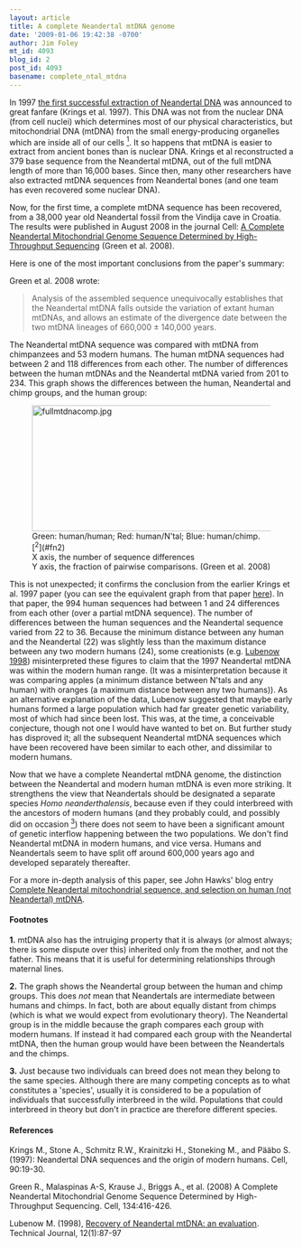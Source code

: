 ```yaml
---
layout: article
title: A complete Neandertal mtDNA genome
date: '2009-01-06 19:42:38 -0700'
author: Jim Foley
mt_id: 4093
blog_id: 2
post_id: 4093
basename: complete_ntal_mtdna
---
```

In 1997 [the first successful extraction of Neandertal DNA](http://www.talkorigins.org/faqs/homs/mtDNA.html) was announced to great fanfare (Krings et al. 1997). This DNA was not from the nuclear DNA (from cell nuclei) which determines most of our physical characteristics, but mitochondrial DNA (mtDNA) from the small energy-producing organelles which are inside all of our cells [<sup>1</sup>](#fn1). It so happens that mtDNA is easier to extract from ancient bones than is nuclear DNA. Krings et al reconstructed a 379 base sequence from the Neandertal mtDNA, out of the full mtDNA length of more than 16,000 bases. Since then, many other researchers have also extracted mtDNA sequences from Neandertal bones (and one team has even recovered some nuclear DNA).

Now, for the first time, a complete mtDNA sequence has been recovered, from a 38,000 year old Neandertal fossil from the Vindija cave in Croatia. The results were published in August 2008 in the journal Cell: [A Complete Neandertal Mitochondrial Genome Sequence Determined by High-Throughput Sequencing](http://www.cell.com/abstract/S0092-8674(08)00773-3) (Green et al. 2008).

Here is one of the most important conclusions from the paper's summary:

Green et al. 2008 wrote:

> Analysis of the assembled sequence unequivocally establishes that the Neandertal mtDNA falls outside the variation of extant human mtDNAs, and allows an estimate of the divergence date between the two mtDNA lineages of 660,000 ± 140,000 years.

The Neandertal mtDNA sequence was compared with mtDNA from chimpanzees and 53 modern humans. The human mtDNA sequences had between 2 and 118 differences from each other. The number of differences between the human mtDNAs and the Neandertal mtDNA varied from 201 to 234. This graph shows the differences between the human, Neandertal and chimp groups, and the human group:


<figure>
<img src="{{ site.baseurl }}/uploads/2009/fullmtdnacomp.jpg" alt="fullmtdnacomp.jpg" width="596" height="223" />
<figcaption markdown="span">
Green: human/human; Red: human/N'tal; Blue: human/chimp. [<sup>2</sup>](#fn2)<br />
X axis, the number of sequence differences<br />
Y axis, the fraction of pairwise comparisons. (Green et al. 2008)

</figcaption>
</figure>


This is not unexpected; it confirms the conclusion from the earlier Krings et al. 1997 paper (you can see the equivalent graph from that paper [here](http://www.talkorigins.org/faqs/homs/mtDNA.html)).  In that paper, the 994 human sequences had between 1 and 24 differences from each other (over a partial mtDNA sequence).  The number of differences between the human sequences and the Neandertal sequence varied from 22 to 36. Because the minimum distance between any human and the Neandertal (22) was slightly less than the maximum distance between any two modern humans (24), some creationists (e.g. [Lubenow 1998](http://www.answersingenesis.org/tj/v12/i1/mtdna.asp)) misinterpreted these figures to claim that the 1997 Neandertal mtDNA was within the modern human range. (It was a misinterpretation because it was comparing apples (a minimum distance between N'tals and any human) with oranges (a maximum distance between any two humans)). As an alternative explanation of the data, Lubenow suggested that maybe early humans formed a large population which had far greater genetic variability, most of which had since been lost. This was, at the time, a conceivable conjecture, though not one I would have wanted to bet on. But further study has disproved it; all the subsequent Neandertal mtDNA sequences which have been recovered have been similar to each other, and dissimilar to modern humans.

Now that we have a complete Neandertal mtDNA genome, the distinction between the Neandertal and modern human mtDNA is even more striking. It strengthens the view that Neandertals should be designated a separate species _Homo neanderthalensis_, because even if they could interbreed with the ancestors of modern humans (and they probably could, and possibly did on occasion [<sup>3</sup>](#fn3)) there does not seem to have been a significant amount of genetic interflow happening between the two populations. We don't find Neandertal mtDNA in modern humans, and vice versa. Humans and Neandertals seem to have split off around 600,000 years ago and developed separately thereafter.

For a more in-depth analysis of this paper, see John Hawks' blog entry [Complete Neandertal mitochondrial sequence, and selection on human (not Neandertal) mtDNA](http://johnhawks.net/weblog/reviews/neandertals/neandertal_dna/green-2008-complete-mtdna-sequence.html). 


<h4>Footnotes</h4>

<a name="fn1"><b>1.</b></a>
mtDNA also has the intruiging property that it is always (or almost always; there is some dispute over this) inherited only from the mother, and not the father. This means that it is useful for determining relationships through maternal lines.

<a name="fn2"><b>2.</b></a>
The graph shows the Neandertal group between the human and chimp groups.  This does <i>not</i> mean that Neandertals are intermediate between humans and chimps. In fact, both are about equally distant from chimps (which is what we would expect from evolutionary theory). The Neandertal group is in the middle because the graph compares each group with modern humans. If instead it had compared each group with the Neandertal mtDNA, then the human group would have been between the Neandertals and the chimps.

<a name="fn3"><b>3.</b></a>
Just because two individuals can breed does not mean they belong to the same species. Although there are many competing concepts as to what constitutes a 'species', usually it is considered to be a population of individuals that successfully interbreed in the wild. Populations that could interbreed in theory but don't in practice are therefore different species.


#### References

Krings M., Stone A., Schmitz R.W., Krainitzki H., Stoneking M., and Pääbo S. (1997): Neandertal DNA sequences and the origin of modern humans. Cell, 90:19-30.

Green R., Malaspinas A-S, Krause J., Briggs A., et al. (2008) A Complete Neandertal Mitochondrial Genome Sequence Determined by High-Throughput Sequencing. Cell, 134:416-426.

Lubenow M. (1998), [Recovery of Neandertal mtDNA: an evaluation](http://www.answersingenesis.org/tj/v12/i1/mtdna.asp). Technical Journal, 12(1):87-97

